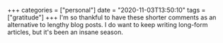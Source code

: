 +++
categories = ["personal"]
date = "2020-11-03T13:50:10"
tags = ["gratitude"]
+++
I'm so thankful to have these shorter comments as an alternative to lengthy blog posts. I do want to keep writing long-form articles, but it's been an insane season.
               